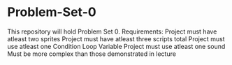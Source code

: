 # Problem-Set-0

This repository will hold Problem Set 0.
Requirements:
  Project must have atleast two sprites
  Project must have atleast three scripts total
  Project must use atleast one
    Condition
    Loop
    Variable
  Project must use atleast one sound
  Must be more complex than those demonstrated in lecture
